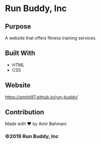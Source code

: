 # Run Buddy, Inc

## Purpose
A website that offers fitness training services.

## Built With
* HTML
* CSS

## Website
https://amirb97.github.io/run-buddy/

## Contribution
Made with ❤️ by Amir Bahmani

### ©️2019 Run Buddy, Inc
